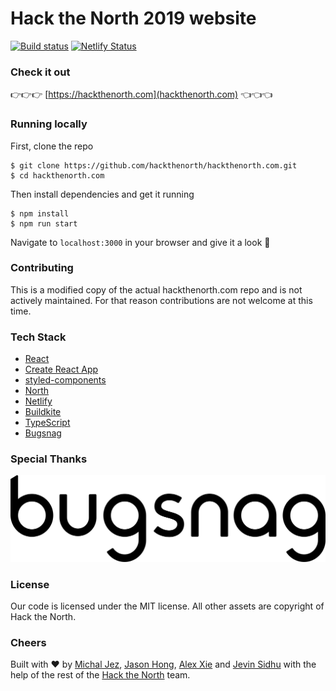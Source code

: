 # Hack the North 2019 website

[![Build status](https://badge.buildkite.com/e0b3634fe73c0173056e76fc7c7c22626524d5811c699e1c1f.svg)](https://buildkite.com/hack-the-north/hack-the-north-website) [![Netlify Status](https://api.netlify.com/api/v1/badges/f47627a9-5c63-49d2-a3c2-03399ef48964/deploy-status)](https://app.netlify.com/sites/hackthenorth/deploys)


### Check it out

👉👉👉 [https://hackthenorth.com](hackthenorth.com) 👈👈👈

### Running locally

First, clone the repo

```
$ git clone https://github.com/hackthenorth/hackthenorth.com.git
$ cd hackthenorth.com
```

Then install dependencies and get it running

```
$ npm install
$ npm run start
```

Navigate to `localhost:3000` in your browser and give it a look 👀

### Contributing

This is a modified copy of the actual hackthenorth.com repo and is not actively maintained. For that reason contributions are not welcome at this time.

### Tech Stack

- [React](https://reactjs.org/)
- [Create React App](https://github.com/facebook/create-react-app)
- [styled-components](https://https://www.styled-components.com/)
- [North](https://www.npmjs.com/package/@hackthenorth/north)
- [Netlify](https://www.netlify.com/)
- [Buildkite](https://buildkite.com)
- [TypeScript](https://www.typescriptlang.org/)
- [Bugsnag](https://www.bugsnag.com)

### Special Thanks

[<img src="./docs/bugsnag.svg" />](https://www.bugsnag.com)

### License

Our code is licensed under the MIT license. All other assets are copyright of Hack the North.

### Cheers

Built with ❤️ by [Michal Jez](https://github.com/MJez29), [Jason Hong](https://github.com/JHong098), [Alex Xie](https://github.com/alexieyizhe) and [Jevin Sidhu](https://github.com/jevinsidhu) with the help of the rest of the [Hack the North](https://github.com/orgs/hackathon/people) team.
